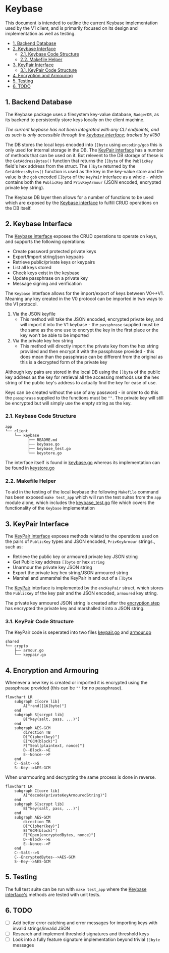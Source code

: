 # Keybase

This document is intended to outline the current Keybase implementation used by the V1 client, and is primarily focused on its design and implementation as well as testing.

<!-- TOC -->
* [1. Backend Database](#1-backend-database)
* [2. Keybase Interface](#2-keybase-interface)
  * [2.1. Keybase Code Structure](#21-keybase-code-structure)
  * [2.2. Makefile Helper](#22-makefile-helper)
* [3. KeyPair Interface](#3-keypair-interface)
  * [3.1. KeyPair Code Structure](#31-keypair-code-structure)
* [4. Encryption and Armouring](#4-encryption-and-armouring)
* [5. Testing](#5-testing)
* [6. TODO](#6-todo)
<!-- TOC -->

##  1. Backend Database

The Keybase package uses a filesystem key-value database, `BadgerDB`, as its backend to persistently store keys locally on the client machine.

_The current keybase has not been integrated with any CLI endpoints, and as such is only accessible through the [keybase interface](#keybase-interface); tracked by #150_

The DB stores the local keys encoded into `[]byte` using `encoding/gob` this is only used for internal storage in the DB. The [KeyPair interface](#keypair-interface) has a number of methods that can be used on it. But relevent to the DB storage of these is the `GetAddressBytes()` function that returns the `[]byte` of the `PublicKey` field's hex address from the struct. The `[]byte` returned by the `GetAddressBytes()` function is used as the key in the key-value store and the value is the `gob` encoded `[]byte` of the `KeyPair` interface as a whole - which contains both the `PublicKey` and `PrivKeyArmour` (JSON encoded, encrypted private key string).

The Keybase DB layer then allows for a number of functions to be used which are exposed by the [Keybase interface](#keybase-interface) to fulfill CRUD operations on the DB itself.


##  2. Keybase Interface

The [Keybase interface](./keybase.go) exposes the CRUD operations to operate on keys, and supports the following operations:
- Create password protected private keys
- Export/Import string/json keypairs
- Retrieve public/private keys or keypairs
- List all keys stored
- Check keys exist in the keybase
- Update passphrase on a private key
- Message signing and verification

The `Keybase` interface allows for the import/export of keys between V0<->V1. Meaning any key created in the V0 protocol can be imported in two ways to the V1 protocol.
 1. Via the JSON keyfile
    - This method will take the JSON encoded, encrypted private key, and will import it into the V1 keybase - the `passphrase` supplied must be the same as the one use to encrypt the key in the first place or the key won't be able to be imported
 2. Via the private key hex string
    - This method will directly import the private key from the hex string provided and then encrypt it with the passphrase provided - this does mean than the passphrase can be different from the original as this is a decrypted form of the private key

Although key pairs are stored in the local DB using the `[]byte` of the public key address as the key for retrieval all the accessing methods use the hex string of the public key's address to actually find the key for ease of use.

Keys can be created without the use of any password - in order to do this the `passphrase` supplied to the functions must be `""`. The private key will still be encrypted but will simply use the empty string as the key.


###  2.1. Keybase Code Structure
```
app
└── client
    └── keybase
          ├── README.md
          ├── keybase.go
          ├── keybase_test.go
          └── keystore.go
```

The interface itself is found in [keybase.go](./keybase.go) whereas its implementation can be found in [keystore.go](./keystore.go)


###  2.2. Makefile Helper

To aid in the testing of the local keybase the following `Makefile` command has been exposed `make test_app` which will run the test suites from the `app` module alone, which includes the [keybase_test.go](./keybase_test.go) file which covers the functionality of the `Keybase` implementation


##  3. KeyPair Interface

The [KeyPair interface](../../../shared/crypto/keypair.go) exposes methods related to the operations used on the pairs of `PublicKey` types and JSON encoded, `PrivKeyArmour` strings., such as:
- Retrieve the public key or armoured private key JSON string
- Get Public key address `[]byte` or hex `string`
- Unarmour the private key JSON string
- Export the private key hex string/JSON armoured string
- Marshal and unmarshal the KeyPair in and out of a `[]byte`

The [KeyPair](../../../shared/crypto/keypair.go) interface is implemented by the `encKeyPair` struct, which stores the `PublicKey` of the key pair and the JSON encoded, `armoured` key string.

The private key armoured JSON string is created after the [encryption step](#encryption-and-armouring) has encrypted the private key and marshalled it into a JSON string.


###  3.1. KeyPair Code Structure

The KeyPair code is seperated into two files [keypair.go](../../../shared/crypto/keypair.go) and [armour.go](../../../shared/crypto/armour.go)

```
shared
└── crypto
    ├── armour.go
    └── keypair.go
```


##  4. Encryption and Armouring

Whenever a new key is created or imported it is encrypted using the passphrase provided (this can be `""` for no passphrase).

```mermaid
flowchart LR
    subgraph C[core lib]
        A["rand([16]byte)"]
    end
    subgraph S[scrypt lib]
        B["key(salt, pass, ...)"]
    end
    subgraph AES-GCM
        direction TB
        D["Cipher(key)"]
        E["GCM(block)"]
        F["Seal(plaintext, nonce)"]
        D--Block-->E
        E--Nonce-->F
    end
    C--Salt-->S
    S--Key-->AES-GCM
```

When unarmouring and decrypting the same process is done in reverse.

```mermaid
flowchart LR
    subgraph C[core lib]
        A["decode(privateKeyArmouredString)"]
    end
    subgraph S[scrypt lib]
        B["key(salt, pass, ...)"]
    end
    subgraph AES-GCM
        direction TB
        D["Cipher(key)"]
        E["GCM(block)"]
        F["Open(encryptedBytes, nonce)"]
        D--Block-->E
        E--Nonce-->F
    end
    C--Salt-->S
    C--EncryptedBytes-->AES-GCM
    S--Key-->AES-GCM
```


##  5. Testing

The full test suite can be run with `make test_app` where the [Keybase interface's](#keybase-interface) methods are tested with unit tests.


##  6. TODO

- [ ] Add better error catching and error messages for importing keys with invalid strings/invalid JSON
- [ ] Research and implement threshold signatures and threshold keys
- [ ] Look into a fully feature signature implementation beyond trivial `[]byte` messages
